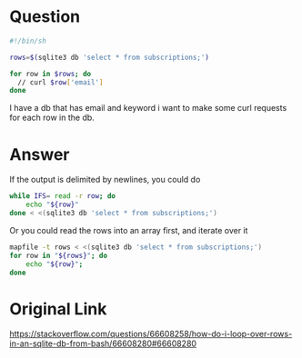 # Question
```bash
#!/bin/sh

rows=$(sqlite3 db 'select * from subscriptions;')

for row in $rows; do
  // curl $row['email']
done
```

I have a db that has email and keyword i want to make some curl requests for each row in the db.

# Answer

If the output is delimited by newlines, you could do
```bash
while IFS= read -r row; do
    echo "${row}"
done < <(sqlite3 db 'select * from subscriptions;')
```
Or you could read the rows into an array first, and iterate over it
```bash
mapfile -t rows < <(sqlite3 db 'select * from subscriptions;')
for row in "${rows}"; do
    echo "${row}";
done
```

# Original Link
https://stackoverflow.com/questions/66608258/how-do-i-loop-over-rows-in-an-sqlite-db-from-bash/66608280#66608280
